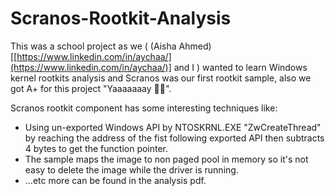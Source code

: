 # Scranos-Rootkit-Analysis

This was a school project as we ( (Aisha Ahmed) [[https://www.linkedin.com/in/aychaa/](https://www.linkedin.com/in/aychaa/)] and I ) wanted to learn Windows kernel rootkits analysis and Scranos was our first rootkit sample, 
also we got A+ for this project "Yaaaaaaay 🙌🙌".

Scranos rootkit component has some interesting techniques like:

- Using un-exported Windows API by NTOSKRNL.EXE "ZwCreateThread" by reaching the address of the fist following exported API then subtracts 4 bytes to get the function pointer.
- The sample maps the image to non paged pool in memory so it's not easy to delete the image while the driver is running.
- ...etc more can be found in the analysis pdf.